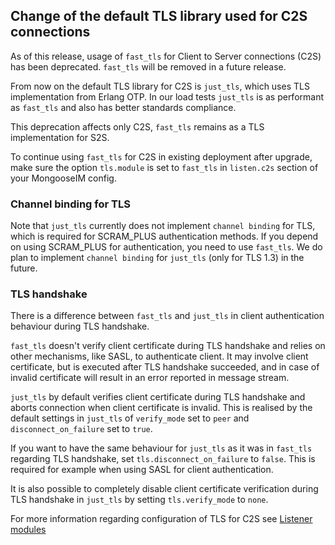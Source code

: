 ## Change of the default TLS library used for C2S connections

As of this release, usage of `fast_tls` for Client to Server connections (C2S) has been deprecated.
`fast_tls` will be removed in a future release.

From now on the default TLS library for C2S is `just_tls`, which uses TLS implementation from Erlang OTP.
In our load tests `just_tls` is as performant as `fast_tls` and also has better standards compliance.

This deprecation affects only C2S, `fast_tls` remains as a TLS implementation for S2S.

To continue using `fast_tls` for C2S in existing deployment after upgrade, make sure the
option `tls.module` is set to `fast_tls` in `listen.c2s` section of your MongooseIM config.

### Channel binding for TLS

Note that `just_tls` currently does not implement `channel binding` for TLS, which is required for SCRAM_PLUS
authentication methods. If you depend on using SCRAM_PLUS for authentication, you need to use `fast_tls`.
We do plan to implement `channel binding` for `just_tls` (only for TLS 1.3) in the future.

### TLS handshake

There is a difference between `fast_tls` and `just_tls` in client authentication behaviour during TLS handshake.

`fast_tls` doesn't verify client certificate during TLS handshake and relies on other mechanisms, like SASL,
to authenticate client. It may involve client certificate, but is executed after TLS handshake succeeded,
and in case of invalid certificate will result in an error reported in message stream.

`just_tls` by default verifies client certificate during TLS handshake
and aborts connection when client certificate is invalid. This is realised by the default settings in
`just_tls` of `verify_mode` set to `peer` and `disconnect_on_failure` set to `true`.

If you want to have the same behaviour for `just_tls` as it was in `fast_tls` regarding TLS handshake,
set `tls.disconnect_on_failure` to `false`. This is required for example when using SASL for client authentication.

It is also possible to completely disable client certificate verification during TLS
handshake in `just_tls` by setting `tls.verify_mode` to `none`.

For more information regarding configuration of TLS for C2S see [Listener modules](../listeners/listen-c2s/#tls-options-for-c2s)
